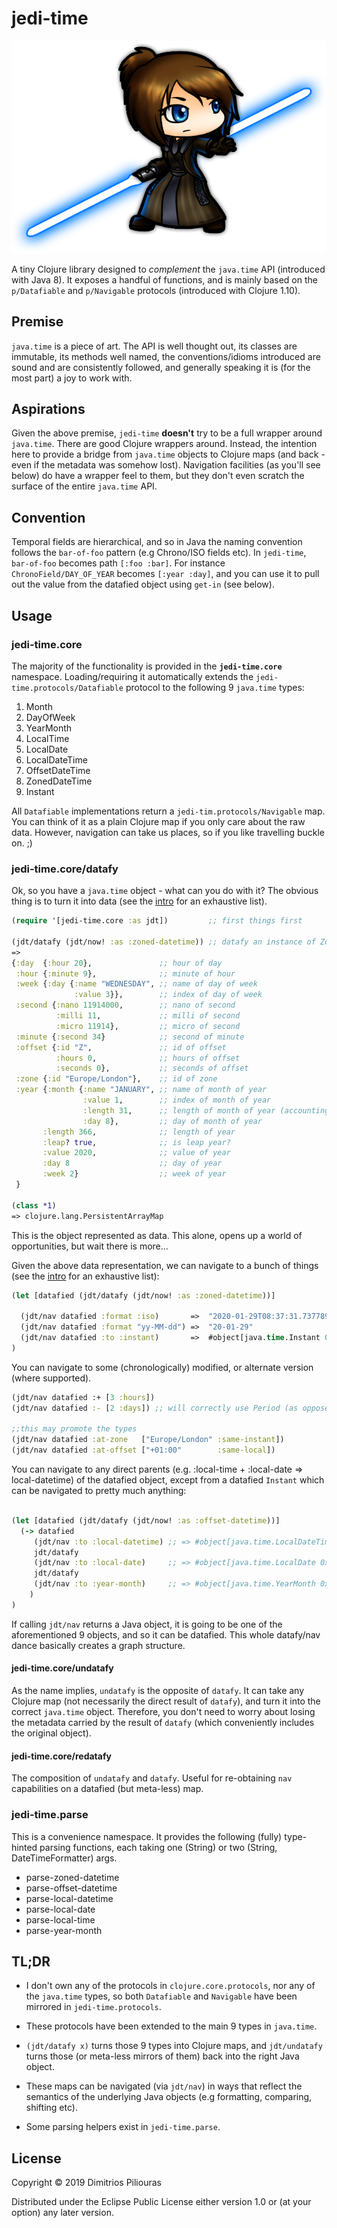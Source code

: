 # jedi-time

![](jedi.png)

A tiny Clojure library designed to _complement_ the `java.time` API (introduced with Java 8).
It exposes a handful of functions, and is mainly based on the `p/Datafiable` and `p/Navigable` protocols 
(introduced with Clojure 1.10).

## Premise 
`java.time` is a piece of art. The API is well thought out, its classes are immutable, its methods well named, 
the conventions/idioms introduced are sound and are consistently followed, and generally speaking it is (for the most part)
 a joy to work with.

## Aspirations
 
 Given the above premise, `jedi-time` **doesn't** try to be a full wrapper around `java.time`. There are good Clojure wrappers around.
 Instead, the intention here to provide a bridge from `java.time` objects to Clojure maps (and back - even if 
 the metadata was somehow lost). Navigation facilities (as you'll see below) do have a wrapper feel to them, but they don't even scratch the surface of the entire `java.time` API.  

## Convention
Temporal fields are hierarchical, and so in Java the naming convention follows the `bar-of-foo` pattern (e.g Chrono/ISO fields etc).
In `jedi-time`, `bar-of-foo` becomes path `[:foo :bar]`. For instance `ChronoField/DAY_OF_YEAR` becomes `[:year :day]`, 
and you can use it to pull out the value from the datafied object using `get-in` (see below). 

## Usage

### jedi-time.core

The majority of the functionality is provided in the **`jedi-time.core`** namespace. 
Loading/requiring it automatically extends the `jedi-time.protocols/Datafiable` protocol to the following 9 
`java.time` types:

1. Month
2. DayOfWeek 
3. YearMonth
4. LocalTime
5. LocalDate
6. LocalDateTime
7. OffsetDateTime
8. ZonedDateTime
9. Instant

All `Datafiable` implementations return a `jedi-tim.protocols/Navigable` map. 
You can think of it as a plain Clojure map if you only care about the raw data. 
However, navigation can take us places, so if you like travelling buckle on. ;) 

### jedi-time.core/datafy

Ok, so you have a `java.time` object - what can you do with it? The obvious thing is to turn it into data 
(see the [intro](doc/intro.md) for an exhaustive list).

```clj
(require '[jedi-time.core :as jdt])         ;; first things first

(jdt/datafy (jdt/now! :as :zoned-datetime)) ;; datafy an instance of ZonedDateTime
=> 
{:day  {:hour 20},               ;; hour of day
 :hour {:minute 9},              ;; minute of hour
 :week {:day {:name "WEDNESDAY", ;; name of day of week
              :value 3}},        ;; index of day of week
 :second {:nano 11914000,        ;; nano of second
          :milli 11,             ;; milli of second 
          :micro 11914},         ;; micro of second 
 :minute {:second 34}            ;; second of minute 
 :offset {:id "Z",               ;; id of offset  
          :hours 0,              ;; hours of offset
          :seconds 0},           ;; seconds of offset 
 :zone {:id "Europe/London"},    ;; id of zone
 :year {:month {:name "JANUARY", ;; name of month of year
                :value 1,        ;; index of month of year 
                :length 31,      ;; length of month of year (accounting for leap years)
                :day 8},         ;; day of month of year
       :length 366,              ;; length of year
       :leap? true,              ;; is leap year?
       :value 2020,              ;; value of year
       :day 8                    ;; day of year 
       :week 2}                  ;; week of year 
 }           

(class *1)
=> clojure.lang.PersistentArrayMap
```
This is the object represented as data. 
This alone, opens up a world of opportunities, but wait there is more...

Given the above data representation, we can navigate to a bunch of things 
(see the [intro](doc/intro.md) for an exhaustive list):

```clj
(let [datafied (jdt/datafy (jdt/now! :as :zoned-datetime))] 
  
  (jdt/nav datafied :format :iso)       =>  "2020-01-29T08:37:31.737789Z[Europe/London]"
  (jdt/nav datafied :format "yy-MM-dd") =>  "20-01-29"
  (jdt/nav datafied :to :instant)       =>  #object[java.time.Instant 0x19ca0015 "2020-01-29T08:37:31.737789Z"]
)
```
You can navigate to some (chronologically) modified, or alternate version (where supported).

```clj
(jdt/nav datafied :+ [3 :hours])
(jdt/nav datafied :- [2 :days]) ;; will correctly use Period (as opposed to Duration)

;;this may promote the types
(jdt/nav datafied :at-zone   ["Europe/London" :same-instant])
(jdt/nav datafied :at-offset ["+01:00"        :same-local])  
```

You can navigate to any direct parents (e.g. :local-time + :local-date => local-datetime) 
of the datafied object, except from a datafied `Instant` which can be navigated to pretty much anything: 

```clj

(let [datafied (jdt/datafy (jdt/now! :as :offset-datetime))] 
  (-> datafied  
     (jdt/nav :to :local-datetime) ;; => #object[java.time.LocalDateTime 0x7363452f "2020-01-29T10:15:21.399461"]
     jdt/datafy
     (jdt/nav :to :local-date)     ;; => #object[java.time.LocalDate 0x167f1c41 "2020-01-29"]
     jdt/datafy 
     (jdt/nav :to :year-month)     ;; => #object[java.time.YearMonth 0x9a9de2f "2020-01"]
    )
)

```

If calling `jdt/nav` returns a Java object, it is going to be one of the aforementioned 9 objects, and so it can be datafied. 
This whole datafy/nav dance basically creates a graph structure.   


#### jedi-time.core/undatafy 

As the name implies, `undatafy` is the opposite of `datafy`.
It can take any Clojure map (not necessarily the direct result of `datafy`), 
and turn it into the correct `java.time` object. Therefore, you don't need to worry about losing 
the metadata carried by the result of `datafy` (which conveniently includes the original object).

#### jedi-time.core/redatafy 

The composition of `undatafy` and `datafy`. Useful for re-obtaining `nav` capabilities on a datafied (but meta-less) map.  


### jedi-time.parse
This is a convenience namespace. It provides the following (fully) type-hinted parsing functions, 
each taking one (String) or two (String, DateTimeFormatter) args.

- parse-zoned-datetime
- parse-offset-datetime
- parse-local-datetime
- parse-local-date
- parse-local-time
- parse-year-month

## TL;DR 

- I don't own any of the protocols in `clojure.core.protocols`, nor any of the `java.time` types, so both `Datafiable` 
and `Navigable` have been mirrored in `jedi-time.protocols`.

- These protocols have been extended to the main 9 types in `java.time`.

- `(jdt/datafy x)` turns those 9 types into Clojure maps, and `jdt/undatafy` turns those (or meta-less mirrors of them) back into the right Java object.

- These maps can be navigated (via `jdt/nav`) in ways that reflect the semantics of the underlying Java objects (e.g formatting, comparing, shifting etc).  

- Some parsing helpers exist in `jedi-time.parse`.

## License

Copyright © 2019 Dimitrios Piliouras

Distributed under the Eclipse Public License either version 1.0 or (at your option) any later version.
